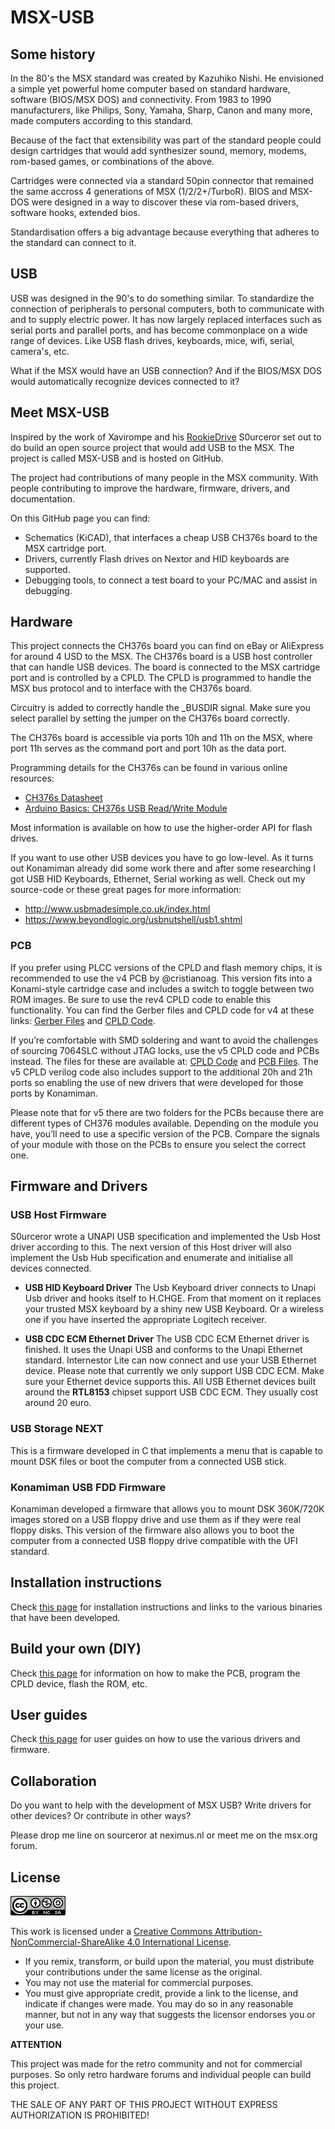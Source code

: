 # MSX-USB
## Some history
In the 80's the MSX standard was created by Kazuhiko Nishi. He envisioned a simple yet powerful home computer based on standard hardware, software (BIOS/MSX DOS) and connectivity. From 1983 to 1990 manufacturers, like Philips, Sony, Yamaha, Sharp, Canon and many more, made computers according to this standard.

Because of the fact that extensibility was part of the standard people could design cartridges that would add synthesizer sound, memory, modems, rom-based games, or combinations of the above.

Cartridges were connected via a standard 50pin connector that remained the same accross 4 generations of MSX (1/2/2+/TurboR). BIOS and MSX-DOS were designed in a way to discover these via rom-based drivers, software hooks, extended bios.

Standardisation offers a big advantage because everything that adheres to the standard can connect to it.

## USB
USB was designed in the 90's to do something similar. To standardize the connection of peripherals to personal computers, both to communicate with and to supply electric power. It has now largely replaced interfaces such as serial ports and parallel ports, and has become commonplace on a wide range of devices. Like USB flash drives, keyboards, mice, wifi, serial, camera's, etc.

What if the MSX would have an USB connection? And if the BIOS/MSX DOS would automatically recognize devices connected to it?

## Meet MSX-USB
Inspired by the work of Xavirompe and his [RookieDrive](http://rookiedrive.com/en/) S0urceror set out to do build an open source project that would add USB to the MSX. The project is called MSX-USB and is hosted on GitHub. 

The project had contributions of many people in the MSX community. With people contributing to improve the hardware, firmware, drivers, and documentation.

On this GitHub page you can find:
* Schematics (KiCAD), that interfaces a cheap USB CH376s board to the MSX cartridge port.
* Drivers, currently Flash drives on Nextor and HID keyboards are supported.
* Debugging tools, to connect a test board to your PC/MAC and assist in debugging.

## Hardware

This project connects the CH376s board you can find on eBay or AliExpress for around 4 USD to the MSX.  The CH376s board is a USB host controller that can handle USB devices. The board is connected to the MSX cartridge port and is controlled by a CPLD. The CPLD is programmed to handle the MSX bus protocol and to interface with the CH376s board.

Circuitry is added to correctly handle the _BUSDIR signal. Make sure you select parallel by setting the jumper on the CH376s board correctly.

The CH376s board is accessible via ports 10h and 11h on the MSX, where port 11h serves as the command port and port 10h as the data port. 

Programming details for the CH376s can be found in various online resources:
* [CH376s Datasheet](https://www.mpja.com/download/ch376ds1.pdf)
* [Arduino Basics: CH376s USB Read/Write Module](https://arduinobasics.blogspot.com/2015/05/ch376s-usb-readwrite-module.html)

Most information is available on how to use the higher-order API for flash drives. 

If you want to use other USB devices you have to go low-level. As it turns out Konamiman already did some work there and after some researching I got USB HID Keyboards, Ethernet, Serial working as well. Check out my source-code or these great pages for more information:

* http://www.usbmadesimple.co.uk/index.html
* https://www.beyondlogic.org/usbnutshell/usb1.shtml

### PCB

If you prefer using PLCC versions of the CPLD and flash memory chips, it is recommended to use the v4 PCB by @cristianoag. This version fits into a Konami-style cartridge case and includes a switch to toggle between two ROM images. Be sure to use the rev4 CPLD code to enable this functionality. You can find the Gerber files and CPLD code for v4 at these links: [Gerber Files](hardware/v4/kicad-cpld-rev4/production) and [CPLD Code](hardware/v4/quartus-rev4).

If you’re comfortable with SMD soldering and want to avoid the challenges of sourcing 7064SLC without JTAG locks, use the v5 CPLD code and PCBs instead. The files for these are available at: [CPLD Code](hardware/v5/cpld) and [PCB Files](hardware/v5/kicad). The v5 CPLD verilog code also includes support to the additional 20h and 21h ports so enabling the use of new drivers that were developed for those ports by Konamiman.

Please note that for v5 there are two folders for the PCBs because there are different types of CH376 modules available. Depending on the module you have, you’ll need to use a specific version of the PCB. Compare the signals of your module with those on the PCBs to ensure you select the correct one.

## Firmware and Drivers

### USB Host Firmware
S0urceror wrote a UNAPI USB specification and implemented the Usb Host driver according to this. The next version of this Host driver will also implement the Usb Hub specification and enumerate and initialise all devices connected.

* **USB HID Keyboard Driver** The Usb Keyboard driver connects to Unapi Usb driver and hooks itself to H.CHGE. From that moment on it replaces your trusted MSX keyboard by a shiny new USB Keyboard. Or a wireless one if you have inserted the appropriate Logitech receiver.

* **USB CDC ECM Ethernet Driver** The USB CDC ECM Ethernet driver is finished. It uses the Unapi USB and conforms to the Unapi Ethernet standard. Internestor Lite can now connect and use your USB Ethernet device. Please note that currently we only support USB CDC ECM. Make sure your Ethernet device supports this. All USB Ethernet devices built around the **RTL8153** chipset support USB CDC ECM. They usually cost around 20 euro.

### USB Storage NEXT

This is a firmware developed in C that implements a menu that is capable to mount DSK files or boot the computer from a connected USB stick.

### Konamiman USB FDD Firmware

Konamiman developed a firmware that allows you to mount DSK 360K/720K images stored on a USB floppy drive and use them as if they were real floppy disks. This version of the firmware also allows you to boot the computer from a connected USB floppy drive compatible with the UFI standard.

## Installation instructions
Check [this page](INSTALL.md) for installation instructions and links to the various binaries that have been developed.

## Build your own (DIY)
Check [this page](DIY.md) for information on how to make the PCB, program the CPLD device, flash the ROM, etc.

## User guides
Check [this page](USERGUIDE.md) for user guides on how to use the various drivers and firmware.

## Collaboration
Do you want to help with the development of MSX USB? Write drivers for other devices? Or contribute in other ways?

Please drop me line on sourceror at neximus.nl or meet me on the msx.org forum.

## License

![Open Hardware](images/ccans.png)

This work is licensed under a [Creative Commons Attribution-NonCommercial-ShareAlike 4.0 International License](http://creativecommons.org/licenses/by-nc-sa/4.0/).

* If you remix, transform, or build upon the material, you must distribute your contributions under the same license as the original.
* You may not use the material for commercial purposes.
* You must give appropriate credit, provide a link to the license, and indicate if changes were made. You may do so in any reasonable manner, but not in any way that suggests the licensor endorses you or your use.

**ATTENTION**

This project was made for the retro community and not for commercial purposes. So only retro hardware forums and individual people can build this project.

THE SALE OF ANY PART OF THIS PROJECT WITHOUT EXPRESS AUTHORIZATION IS PROHIBITED!